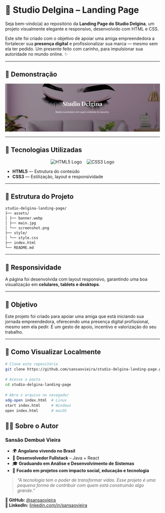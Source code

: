 # 💄 Studio Delgina – Landing Page

Seja bem-vindo(a) ao repositório da **Landing Page do Studio Delgina**, um projeto visualmente elegante e responsivo, desenvolvido com HTML e CSS.

Este site foi criado com o objetivo de apoiar uma amiga empreendedora a fortalecer sua **presença digital** e profissionalizar sua marca — mesmo sem ela ter pedido. Um presente feito com carinho, para impulsionar sua autoridade no mundo online. ✨

---

## 📸 Demonstração

<div align="center">
  <img src="https://github.com/sansaovieira/studio-delgina-landing-page/blob/main/assets/screenshot.png?raw=true" alt="Screenshot do site Studio Delgina" width="700px">
</div>

---

## 🚀 Tecnologias Utilizadas

<div align="center">
  <img src="https://cdn.jsdelivr.net/gh/devicons/devicon/icons/html5/html5-original.svg" alt="HTML5 Logo" width="50" />
  &nbsp;&nbsp;
  <img src="https://cdn.jsdelivr.net/gh/devicons/devicon/icons/css3/css3-original.svg" alt="CSS3 Logo" width="50" />
</div>

- **HTML5** — Estrutura do conteúdo
- **CSS3** — Estilização, layout e responsividade

---

## 📁 Estrutura do Projeto

```plaintext
studio-delgina-landing-page/
├── assets/
│ ├── banner.webp
│ ├── main.jpg
│ └── screenshot.png
├── style/
│ └── style.css
├── index.html
└── README.md
```
---

## 📱 Responsividade

A página foi desenvolvida com layout responsivo, garantindo uma boa visualização em **celulares, tablets e desktops**.

---

## 🎯 Objetivo

Este projeto foi criado para apoiar uma amiga que está iniciando sua jornada empreendedora, oferecendo uma presença digital profissional, mesmo sem ela pedir. É um gesto de apoio, incentivo e valorização do seu trabalho.

---

## 🧪 Como Visualizar Localmente

```bash
# Clone este repositório
git clone https://github.com/sansaovieira/studio-delgina-landing-page.git

# Acesse a pasta
cd studio-delgina-landing-page

# Abra o arquivo no navegador
xdg-open index.html  # Linux
start index.html     # Windows
open index.html      # macOS
```
## 👨‍💻 Sobre o Autor

### Sansão Dembué Vieira

- 🌍 **Angolano vivendo no Brasil**
- 💼 **Desenvolvedor Fullstack** – Java + React
- 🎓 **Graduando em Análise e Desenvolvimento de Sistemas**
- 💬 **Focado em projetos com impacto social, educação e tecnologia**

> _“A tecnologia tem o poder de transformar vidas. Esse projeto é uma pequena forma de contribuir com quem está construindo algo grande.”_

**🔗 GitHub:** [@sansaovieira](https://github.com/sansaovieira)  
**📘 LinkedIn:** [linkedin.com/in/sansaovieira](https://www.linkedin.com/in/sansaovieira)
